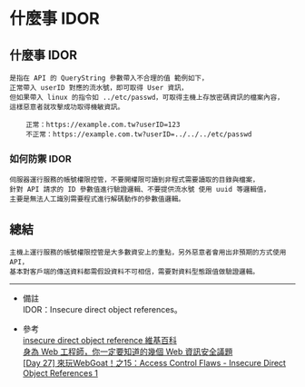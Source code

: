 # 什麼事 IDOR

## 什麼事 IDOR
    是指在 API 的 QueryString 參數帶入不合理的值 範例如下，
    正常帶入 userID 對應的流水號，即可取得 User 資訊，
    但如果帶入 linux 的指令如 ../etc/passwd，可取得主機上存放密碼資訊的檔案內容，
    這樣惡意者就攻擊成功取得機敏資訊。

```
    正常：https://example.com.tw?userID=123
    不正常：https://example.com.tw?userID=../../../etc/passwd
```

### 如何防禦 IDOR
    伺服器運行服務的帳號權限控管，不要開權限可讀到非程式需要讀取的目錄與檔案，
    針對 API 請求的 ID 參數值進行驗證邏輯、不要提供流水號 使用 uuid 等邏輯值，
    主要是無法人工識別需要程式進行解碼動作的參數值邏輯。

## 總結
    主機上運行服務的帳號權限控管是大多數資安上的重點，另外惡意者會用出非預期的方式使用 API，
    基本對客戶端的傳送資料都需假設資料不可相信，需要對資料型態跟值做驗證邏輯。

---
- 備註
    <br/>
    IDOR：Insecure direct object references。

- 參考
    <br/>
    [insecure direct object reference 維基百科](https://en.wikipedia.org/wiki/Insecure_direct_object_reference)
    <br/>
    [身為 Web 工程師，你一定要知道的幾個 Web 資訊安全議題](https://medium.com/starbugs/%E8%BA%AB%E7%82%BA-web-%E5%B7%A5%E7%A8%8B%E5%B8%AB-%E4%BD%A0%E4%B8%80%E5%AE%9A%E8%A6%81%E7%9F%A5%E9%81%93%E7%9A%84%E5%B9%BE%E5%80%8B-web-%E8%B3%87%E8%A8%8A%E5%AE%89%E5%85%A8%E8%AD%B0%E9%A1%8C-29b8a4af6e13)
    <br/>
    [[Day 27] 來玩WebGoat！之15：Access Control Flaws - Insecure Direct Object References 1](https://ithelp.ithome.com.tw/articles/10209447)
    